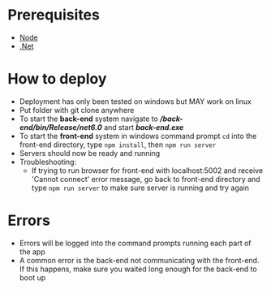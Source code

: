 # Prerequisites
- [Node](https://nodejs.org/en/download/current/)
- [.Net](https://dotnet.microsoft.com/en-us/download/dotnet/6.0)

# How to deploy
- Deployment has only been tested on windows but MAY work on linux
- Put folder with git clone anywhere
- To start the **back-end** system navigate to ***/back-end/bin/Release/net6.0*** and start ***back-end.exe***
- To start the **front-end** system in windows command prompt ```cd``` into the front-end directory, type ```npm install```, then ```npm run server```
- Servers should now be ready and running
- Troubleshooting:
    * If trying to run browser for front-end with localhost:5002 and receive 'Cannot connect' error message, go back to front-end directory and type ```npm run server``` to make sure server is running and try again

# Errors 
- Errors will be logged into the command prompts running each part of the app
- A common error is the back-end not communicating with the front-end. If this happens, make sure you waited long enough for the back-end to boot up
